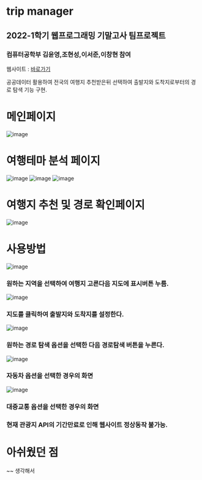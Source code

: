 # trip manager
## 2022-1학기 웹프로그래밍 기말고사 팀프로젝트
### 컴퓨터공학부 김윤영,조현성,이서준,이창현 참여
웹사이트 : <a href="https://www.tripmanager.kro.kr">바로가기</a>

공공데이터 활용하여 전국의 여행지 추천받은뒤 선택하여 출발지와 도착지로부터의 경로 탐색 기능 구현.
# 메인페이지 
![image](https://user-images.githubusercontent.com/88260430/215671381-f7db0067-c3df-48c6-aa75-951c2f650b93.png)
# 여행테마 분석 페이지
![image](https://user-images.githubusercontent.com/88260430/215671415-8fea507c-36c0-47fd-aea0-ea07d799162e.png)
![image](https://user-images.githubusercontent.com/88260430/215671426-33910d07-65d8-49e8-9b01-14b68900757f.png)
![image](https://user-images.githubusercontent.com/88260430/215671434-e4ff58fc-40b2-489d-b4da-048ffda4ccaa.png)

# 여행지 추천 및 경로 확인페이지
![image](https://user-images.githubusercontent.com/88260430/215671270-d5651d7f-bb7f-4fbd-8d87-eb16c060e58a.png)
# 사용방법
![image](https://user-images.githubusercontent.com/88260430/215671523-7a0158b8-9f59-4d11-8ed2-7e65703fd942.png)
### 원하는 지역을 선택하여 여행지 고른다음 지도에 표시버튼 누름.
![image](https://user-images.githubusercontent.com/88260430/215671593-ae409dd6-9026-4f8c-813f-9a95ab03636e.png)
### 지도를 클릭하여 출발지와 도착지를 설정한다.
![image](https://user-images.githubusercontent.com/88260430/215671640-6a95ad48-00c1-408c-b861-8ad8d9d2a0bd.png)
### 원하는 경로 탐색 옵션을 선택한 다음 경로탐색 버튼을 누른다.
![image](https://user-images.githubusercontent.com/88260430/215671682-ab6e3a92-4ad3-4efa-886e-2505185dfe45.png)
### 자동차 옵션을 선택한 경우의 화면
![image](https://user-images.githubusercontent.com/88260430/215671710-77ff9a8e-c84f-430b-b218-6ed6ef08b64e.png)
### 대중교통 옵션을 선택한 경우의 화면


### 현재 관광지 API의 기간만료로 인해 웹사이트 정상동작 불가능.
# 아쉬웠던 점
~~ 생각해서 
